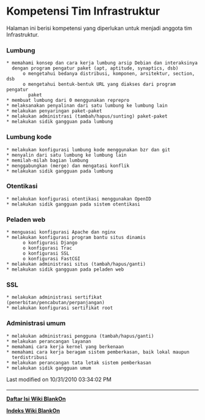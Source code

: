 # Kompetensi Tim Infrastruktur
Halaman ini berisi kompetensi yang diperlukan untuk menjadi anggota tim
Infrastruktur.

### Lumbung
    * memahami konsep dan cara kerja lumbung arsip Debian dan interaksinya
      dengan program pengatur paket (apt, aptitude, synaptics, dsb)
          o mengetahui bedanya distribusi, komponen, arsitektur, section, dsb
          o mengetahui bentuk-bentuk URL yang diakses dari program pengatur
            paket
    * membuat lumbung dari 0 menggunakan reprepro
    * melaksanakan penyalinan dari satu lumbung ke lumbung lain
    * melakukan penyaringan paket-paket
    * melakukan administrasi (tambah/hapus/sunting) paket-paket
    * melakukan sidik gangguan pada lumbung

### Lumbung kode
    * melakukan konfigurasi lumbung kode menggunakan bzr dan git
    * menyalin dari satu lumbung ke lumbung lain
    * memilah-milah bagian lumbung
    * menggabungkan (merge) dan mengatasi konflik
    * melakukan sidik gangguan pada lumbung

### Otentikasi
    * melakukan konfigurasi otentikasi menggunakan OpenID
    * melakukan sidik gangguan pada sistem otentikasi

### Peladen web
    * menguasai konfigurasi Apache dan nginx
    * melakukan konfigurasi program bantu situs dinamis
          o konfigurasi Django
          o konfigurasi Trac
          o konfigurasi SSL
          o konfigurasi FastCGI
    * melakukan administrasi situs (tambah/hapus/ganti)
    * melakukan sidik gangguan pada peladen web

### SSL
    * melakukan administrasi sertifikat (penerbitan/pencabutan/perpanjangan)
    * melakukan konfigurasi sertifikat root

### Administrasi umum
    * melakukan administrasi pengguna (tambah/hapus/ganti)
    * melakukan perancangan layanan
    * memahami cara kerja kernel yang berkenaan
    * memahami cara kerja beragam sistem pemberkasan, baik lokal maupun
      terdistribusi
    * melakukan perancangan tata letak sistem pemberkasan
    * melakukan sidik gangguan umum

Last modified on 10/31/2010 03:34:02 PM
#### 
    
 
 
---
[**Daftar Isi Wiki BlankOn**](/DaftarIsi/README.md)
 
[**Indeks Wiki BlankOn**](/Indeks.md)
